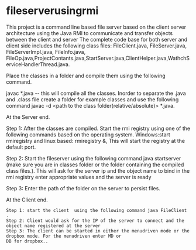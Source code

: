 # fileserverusingrmi
This project is a command line based file server based on the client server architecture using the Java RMI to communicate and transfer objects between the client and server
The complete code base for both server and client side includes the following 
class files:
FileClient.java, FileServer.java, FileServerImpl.java,
FileInfo.java, FileOp.java,ProjectContants.java,StartServer.java,ClientHelper.java,WathchServiceHandlerThread.java.

Place the classes in a folder and compile them using the following command.

javac *.java -- this will compile all the classes. Inorder to separate the .java and .class file create a folder
for example classes and use the following command javac -d <path to the class folder(relative/absolute)> *.java.

 At the Server end.

   Step 1: After the classes are compiled. Start the rmi registry using one of the following commands based on the
   operating system. Windows:start rmiregistry and linux based: rmiregistry &, This will start the registry at the
   default port.
   
   Step 2: Start the fileserver using the following command java startserver (make sure you are in classes folder or
   the folder containing the compiled class files.). This will ask for the server ip and the object name to bind in
   the rmi registry enter appropriate values and the server is ready
   
   Step 3: Enter the path of the folder on the server to persist files.

 At the Client end.

    Step 1: start the client  using the following command java FileClient .
    Step 2: Client would ask for the IP of the server to connect and the object name registered at the server
    Step 3: The client can be started in either the menudriven mode or the dropbox mode. For the menudriven enter MD or
    DB for dropbox..
